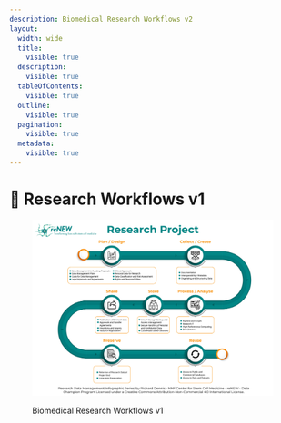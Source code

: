 ```yaml
---
description: Biomedical Research Workflows v2
layout:
  width: wide
  title:
    visible: true
  description:
    visible: true
  tableOfContents:
    visible: true
  outline:
    visible: true
  pagination:
    visible: true
  metadata:
    visible: true
---
```


# 🔵 Research Workflows v1

<figure><img src="../../.gitbook/assets/reNEW Research Project (2).jpg" alt=""><figcaption><p>Biomedical Research Workflows v1</p></figcaption></figure>
